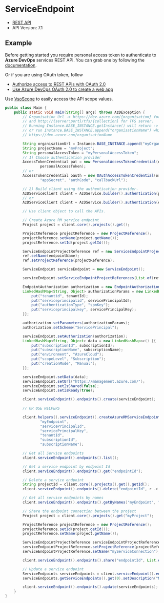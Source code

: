 # ServiceEndpoint

- [REST API](https://learn.microsoft.com/en-us/rest/api/azure/devops/serviceendpoint/endpoints?view=azure-devops-rest-7.1)
- API Version: 7.1

## Example

Before getting started you require personal access token to authenticate to **Azure DevOps** services REST API.
You can grab one by following the [documentation](https://docs.microsoft.com/en-us/azure/devops/organizations/accounts/use-personal-access-tokens-to-authenticate?WT.mc_id=docs-github-dbrown&view=azure-devops&tabs=preview-page).

Or if you are using OAuth token, follow
- [Authorize access to REST APIs with OAuth 2.0](https://learn.microsoft.com/en-us/azure/devops/integrate/get-started/authentication/oauth?view=azure-devops)
- [Use Azure DevOps OAuth 2.0 to create a web app](https://learn.microsoft.com/en-us/azure/devops/integrate/get-started/authentication/azure-devops-oauth?toc=%2Fazure%2Fdevops%2Fmarketplace-extensibility%2Ftoc.json&view=azure-devops)

Use [VsoScope](https://github.com/hkarthik7/azure-devops-java-sdk/blob/feature/v6.0/azd/src/main/java/org/azd/enums/VsoScope.java) to easily access
the API scope values.


```java
public class Main {
    public static void main(String[] args) throws AzDException {
        // Organisation Url -> https://dev.azure.com/{organisation} for Azure DevOps services
        // and http://{server:port}/tfs/{collection} for TFS server.
        // Running Instance.BASE_INSTANCE.getInstance() will return -> https://dev.azure.com/
        // or run Instance.BASE_INSTANCE.append("organisationName") which returns
        // https://dev.azure.com/organisationName

        String organisationUrl = Instance.BASE_INSTANCE.append("myOrganisation");
        String projectName = "myProject";
        String personalAccessToken = "myPersonalAccessToken";
        // 1) Choose authentication provider
        AccessTokenCredential pat = new PersonalAccessTokenCredential(organisationUrl, projectName, 
                personalAccessToken);
        // or
        AccessTokenCredential oauth = new OAuthAccessTokenCredential(organisationUrl, projectName,
                "appSecret", "authCode", "callbackUrl");

        // 2) Build client using the authentication provider. 
        AzDServiceClient client = AzDService.builder().authentication(pat).buildClient();
        // or
        AzDServiceClient client = AzDService.builder().authentication(oauth).buildClient();

        // Use client object to call the APIs.

        // Create Azure RM service endpoint
        Project project = client.core().projects().get();

        ProjectReference projectReference = new ProjectReference();
        projectReference.setName(project.getName());
        projectReference.setId(project.getId());

        ServiceEndpointProjectReference ref = new ServiceEndpointProjectReference();
        ref.setName(endpointName);
        ref.setProjectReference(projectReference);

        ServiceEndpoint serviceEndpoint = new ServiceEndpoint();

        serviceEndpoint.setServiceEndpointProjectReferences(List.of(ref));

        EndpointAuthorization authorization = new EndpointAuthorization();
        LinkedHashMap<String, Object> authorizationParams = new LinkedHashMap<>() {{
            put("tenantid", tenantId);
            put("serviceprincipalid", servicePrincipalId);
            put("authenticationType", "spnKey");
            put("serviceprincipalkey", servicePrincipalKey);
        }};

        authorization.setParameters(authorizationParams);
        authorization.setScheme("ServicePrincipal");

        serviceEndpoint.setAuthorization(authorization);
        LinkedHashMap<String, Object> data = new LinkedHashMap<>() {{
            put("subscriptionId", subscriptionId);
            put("subscriptionName", subscriptionName);
            put("environment", "AzureCloud");
            put("scopeLevel", "Subscription");
            put("creationMode", "Manual");
        }};

        serviceEndpoint.setData(data);
        serviceEndpoint.setUrl("https://management.azure.com/");
        serviceEndpoint.setIsShared(false);
        serviceEndpoint.setIsReady(true);

        client.serviceEndpoint().endpoints().create(serviceEndpoint);
        
        // OR USE HELPERS

        client.helpers().serviceEndpoint().createAzureRMServiceEndpoint(
                "myEndpoint",
                "servicePrincipalId",
                "servicePrincipalKey",
                "tenantId",
                "subscriptionId",
                "subscriptionName");

        // Get all Service endpoints
        client.serviceEndpoint().endpoints().list();

        // Get a service endpoint by endpoint Id
        client.serviceEndpoint().endpoints().get("endpointId");

        // Delete a service endpoint
        String projectId = client.core().projects().get().getId();
        client.serviceEndpoint().endpoints().delete("endpointId", r -> r.queryParameters.projectIds = new String[]{projectId});

        // Get all service endpoints by names
        client.serviceEndpoint().endpoints().getByNames("myEndpoint", "...");

        // Share the endpoint connection between the project
        Project project = client.core().projects().get("myProject");

        ProjectReference projectReference = new ProjectReference();
        projectReference.setId(project.getId());
        projectReference.setName(project.getName());

        ServiceEndpointProjectReference serviceEndpointProjectReference = new ServiceEndpointProjectReference();
        serviceEndpointProjectReference.setProjectReference(projectReference);
        serviceEndpointProjectReference.setName("myServiceConnection");

        client.serviceEndpoint().endpoints().share("endpointId", List.of(serviceEndpointProjectReference))

        // Update a service endpoint
        ServiceEndpoints serviceEndpoints = client.serviceEndpoint().endpoints().list();
        serviceEndpoints.getServiceEndpoints().get(0).setDescription("Modified service endpoint");

        client.serviceEndpoint().endpoints().update(serviceEndpoints);
    }
}
```